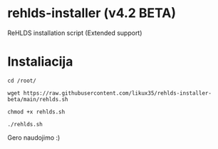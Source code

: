 # rehlds-installer (v4.2 BETA)
ReHLDS installation script (Extended support)

# Instaliacija

``
cd /root/
``

``
wget https://raw.githubusercontent.com/likux35/rehlds-installer-beta/main/rehlds.sh
``

``
chmod +x rehlds.sh
``

``
./rehlds.sh
``

Gero naudojimo :)
